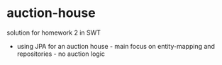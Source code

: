 # auction-house
solution for homework 2 in SWT
- using JPA for an auction house - main focus on entity-mapping and repositories - no auction logic
